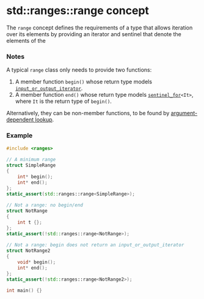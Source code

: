 # std::ranges::range concept

The `range` concept defines the requirements of a type that allows iteration over its elements by providing an iterator and sentinel that denote the elements of the 

### Notes

A typical `range` class only needs to provide two functions:

1. A member function `begin()` whose return type models [`input_or_output_iterator`](http://127.0.0.1:58597/c__/en.cppreference.com/w/cpp/iterator/input_or_output_iterator.html).
2. A member function `end()` whose return type models [`sentinel_for`](http://127.0.0.1:58597/c__/en.cppreference.com/w/cpp/iterator/sentinel_for.html)`<It>`, where `It` is the return type of `begin()`.

Alternatively, they can be non-member functions, to be found by [argument-dependent lookup](http://127.0.0.1:58597/c__/en.cppreference.com/w/cpp/language/adl.html).

### Example

```c++
#include <ranges>
 
// A minimum range
struct SimpleRange
{
    int* begin();
    int* end();
};
static_assert(std::ranges::range<SimpleRange>);
 
// Not a range: no begin/end
struct NotRange
{
    int t {};
};
static_assert(!std::ranges::range<NotRange>);
 
// Not a range: begin does not return an input_or_output_iterator
struct NotRange2
{
    void* begin();
    int* end();
};
static_assert(!std::ranges::range<NotRange2>);
 
int main() {}
```